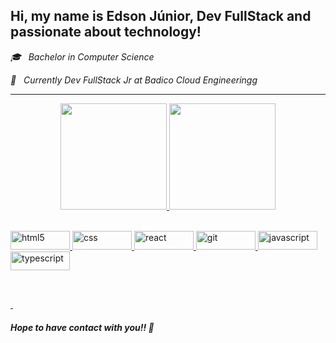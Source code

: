 ## Hi, my name is Edson Júnior, Dev FullStack and passionate about technology!
 _🎓 &nbsp; Bachelor in Computer Science_

_💼 &nbsp; Currently Dev FullStack Jr at Badico Cloud Engineeringg_

<hr>
<div>
  
<div align="center">
  <a href="https://github.com/edjunior0">
  <img height="170em" src="https://github-readme-stats.vercel.app/api?username=edjunior0&show_icons=true&theme=dracula&include_all_commits=true&count_private=true"/>
  <img height="170em" src="https://github-readme-stats.vercel.app/api/top-langs/?username=edjunior0&layout=compact&langs_count=7&theme=dracula"/>
</div>
  
<div style="display: inline_block"><br>
<p align="left">
<img src="https://img.shields.io/badge/HTML5-E34F26?style=for-the-badge&logo=html5&logoColor=white" alt="html5" width="95" height="30"/>
<img src="https://img.shields.io/badge/CSS3-1572B6?style=for-the-badge&logo=css3&logoColor=white" alt="css" width="95" height="30"/>
<img src="https://img.shields.io/badge/React-20232A?style=for-the-badge&logo=react&logoColor=61DAFB" alt="react" width="95" height="30"/>
<img src="https://img.shields.io/badge/Git-E34F26?style=for-the-badge&logo=git&logoColor=white" alt="git" width="95" height="30"/> 
<img src="https://img.shields.io/badge/JavaScript-323330?style=for-the-badge&logo=javascript&logoColor=F7DF1E" alt="javascript" width="95" height="30"/> 
<img src="https://img.shields.io/badge/TypeScript-007ACC?style=for-the-badge&logo=typescript&logoColor=white" alt="typescript" width="95" height="30"/> 
</div>

##
  
<br>
<div>
<a href="https://www.linkedin.com/in/edson-j%C3%BAnior-2874a0202/" target="_blank">
<img src="https://img.shields.io/badge/LinkedIn-0077B5?style=for-the-badge&logo=linkedin&logoColor=white" alt=""/>
</a>
<a href="https://www.instagram.com/ed.juni0r/" target="_blank">
<img src="https://img.shields.io/badge/Instagram-E4405F?style=for-the-badge&logo=instagram&logoColor=white" alt=""/>
</a>  
</div>

##### Hope to have contact with you!! 👋
